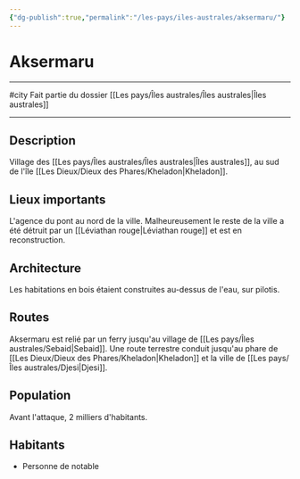 ```yaml
---
{"dg-publish":true,"permalink":"/les-pays/iles-australes/aksermaru/"}
---
```


# Aksermaru
---
#city 
Fait partie du dossier [[Les pays/Îles australes/Îles australes\|Îles australes]]

-------
## Description
Village des [[Les pays/Îles australes/Îles australes\|Îles australes]], au sud de l'île [[Les Dieux/Dieux des Phares/Kheladon\|Kheladon]].
## Lieux importants
L'agence du pont au nord de la ville.
Malheureusement le reste de la ville a été détruit par un [[Léviathan rouge\|Léviathan rouge]] et est en reconstruction.
## Architecture
Les habitations en bois étaient construites au-dessus de l'eau, sur pilotis.
## Routes
Aksermaru est relié par un ferry jusqu'au village de [[Les pays/Îles australes/Sebaid\|Sebaid]].
Une route terrestre conduit jusqu'au phare de [[Les Dieux/Dieux des Phares/Kheladon\|Kheladon]] et la ville de [[Les pays/Îles australes/Djesi\|Djesi]].
## Population
Avant l'attaque, 2 milliers d'habitants.
## Habitants
- Personne de notable